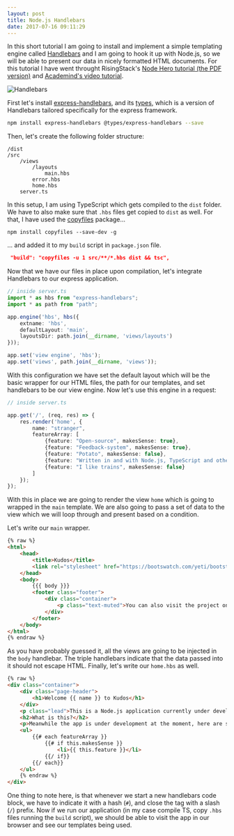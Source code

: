 ```yaml
---
layout: post
title: Node.js Handlebars
date: 2017-07-16 09:11:29
---
```


In this short tutorial I am going to install and implement a simple templating engine called [Handlebars](http://handlebarsjs.com) and I am going to hook it up with Node.js, so we will be able to present our data in nicely formatted HTML documents. For this tutorial I have went throught RisingStack's [Node Hero tutorial (the PDF version)](https://blog.risingstack.com/node-hero-tutorial-getting-started-with-node-js/) and [Academind's video tutorial](https://www.youtube.com/watch?v=1srD3Mdvf50). 

![Handlebars](https://i2.wp.com/keyholesoftware.com/wp-content/uploads/Handlebars.jpg?fit=700%2C400&ssl=1)

First let's install [express-handlebars](https://github.com/ericf/express-handlebars), and its [types](https://www.npmjs.com/package/@types/express-handlebars), which is a version of Handlebars tailored specifically for the express framework. 

```bash
npm install express-handlebars @types/express-handlebars --save
```

Then, let's create the following folder structure:

```
/dist
/src
	/views
		/layouts
			main.hbs
		error.hbs
		home.hbs
	server.ts
```

In this setup, I am using TypeScript which gets compiled to the `dist` folder. We have to also make sure that `.hbs` files get copied to `dist` as well. For that, I have used the [copyfiles](https://www.npmjs.com/package/copyfiles) package...

```
npm install copyfiles --save-dev -g
```

... and added it to my `build` script in `package.json` file.

```json
 "build": "copyfiles -u 1 src/**/*.hbs dist && tsc",
```

Now that we have our files in place upon compilation, let's integrate Handlebars to our express application.

```ts
// inside server.ts
import * as hbs from "express-handlebars";
import * as path from "path";

app.engine('hbs', hbs({
    extname: 'hbs', 
    defaultLayout: 'main', 
    layoutsDir: path.join(__dirname, 'views/layouts')
}));

app.set('view engine', 'hbs');
app.set('views', path.join(__dirname, 'views'));
```

With this configuration we have set the default layout which will be the basic wrapper for our HTML files, the path for our templates, and set handlebars to be our view engine. Now let's use this engine in a request:

```ts
// inside server.ts

app.get('/', (req, res) => {
    res.render('home', {
        name: "stranger",
        featureArray: [
            {feature: "Open-source", makesSense: true},
            {feature: "Feedback-system", makesSense: true},
            {feature: "Potato", makesSense: false},
            {feature: "Written in and with Node.js, TypeScript and other cool tools", makesSense: true},
            {feature: "I like trains", makesSense: false}
        ]
    });
});
```

With this in place we are going to render the view `home` which is going to wrapped in the `main` template. We are also going to pass a set of data to the view which we will loop through and present based on a condition.

Let's write our `main` wrapper. 

```html
{% raw %}
<html>
	<head>
		<title>Kudos</title>
		<link rel="stylesheet" href="https://bootswatch.com/yeti/bootstrap.min.css">
	</head>
	<body>
		{{{ body }}}
		<footer class="footer">
			<div class="container">
				<p class="text-muted">You can also visit the project on <a href="https://github.com/gaboratorium/kudos" target="_blank">GitHub</a>.</p>
			</div>
		</footer>
	</body>
</html> 
{% endraw %}
```

As you have probably guessed it, all the views are going to be injected in the `body` handlebar. The triple handlebars indicate that the data passed into it should not escape HTML. Finally, let's write our `home.hbs` as well.

```html
{% raw %}
<div class="container">
	<div class="page-header">
		<h1>Welcome {{ name }} to Kudos</h1>
	</div>
	<p class="lead">This is a Node.js application currently under development. <a href="https://gaboratorium.github.io" target="_blank">Visit my blog</a> to follow to follow up with the project's progress.</a></p>
	<h2>What is this?</h2>
	<p>Meanwhile the app is under development at the moment, here are some of the main key characteristics:</p>
	<ul>
		{{# each featureArray }}
			{{# if this.makesSense }}
				<li>{{ this.feature }}</li>
			{{/ if}}
		{{/ each}}
	</ul>
	{% endraw %}
</div>
```

One thing to note here, is that whenever we start a new handlebars code block, we have to indicate it with a hash (`#`), and close the tag with a slash (`/`) prefix. Now if we run our application (in my case compile TS, copy `.hbs` files running the `build` script), we should be able to visit the app in our browser and see our templates being used.
